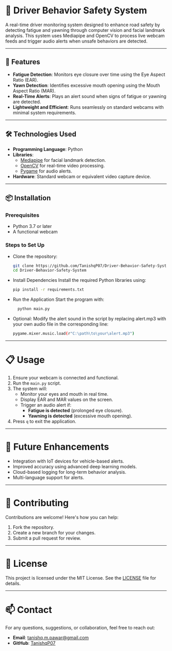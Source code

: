 # 🚗 Driver Behavior Safety System

A real-time driver monitoring system designed to enhance road safety by detecting fatigue and yawning through computer vision and facial landmark analysis. This system uses Mediapipe and OpenCV to process live webcam feeds and trigger audio alerts when unsafe behaviors are detected.

---

## 🌟 Features
- **Fatigue Detection**: Monitors eye closure over time using the Eye Aspect Ratio (EAR).
- **Yawn Detection**: Identifies excessive mouth opening using the Mouth Aspect Ratio (MAR).
- **Real-Time Alerts**: Plays an alert sound when signs of fatigue or yawning are detected.
- **Lightweight and Efficient**: Runs seamlessly on standard webcams with minimal system requirements.

---

## 🛠️ Technologies Used
- **Programming Language**: Python
- **Libraries**:
  - [Mediapipe](https://google.github.io/mediapipe/) for facial landmark detection.
  - [OpenCV](https://opencv.org/) for real-time video processing.
  - [Pygame](https://www.pygame.org/) for audio alerts.
- **Hardware**: Standard webcam or equivalent video capture device.

---

## 📦 Installation

### Prerequisites
- Python 3.7 or later
- A functional webcam

### Steps to Set Up
- Clone the repository:
   ```bash
   git clone https://github.com/TanishqP07/Driver-Behavior-Safety-System.git
   cd Driver-Behavior-Safety-System
-  Install Dependencies Install the required Python libraries using:
   ```bash
   pip install -r requirements.txt

- Run the Application Start the program with:
  ```bash
    python main.py
  
- Optional:  Modify the alert sound in the script by replacing alert.mp3 with your own audio file in the corresponding line:
  ```bash
  pygame.mixer.music.load(r"C:\path\to\your\alert.mp3")

---

# 📋 Usage

1. Ensure your webcam is connected and functional.
2. Run the `main.py` script.
3. The system will:
   - Monitor your eyes and mouth in real time.
   - Display EAR and MAR values on the screen.
   - Trigger an audio alert if:
     - **Fatigue is detected** (prolonged eye closure).
     - **Yawning is detected** (excessive mouth opening).
4. Press `q` to exit the application.

---

# 🚀 Future Enhancements

- Integration with IoT devices for vehicle-based alerts.
- Improved accuracy using advanced deep learning models.
- Cloud-based logging for long-term behavior analysis.
- Multi-language support for alerts.

---

# 🤝 Contributing

Contributions are welcome! Here's how you can help:
1. Fork the repository.
2. Create a new branch for your changes.
3. Submit a pull request for review.

---

# 📄 License

This project is licensed under the MIT License. See the [LICENSE](LICENSE) file for details.

---

# 📫 Contact

For any questions, suggestions, or collaboration, feel free to reach out:
- **Email**: [tanishq.m.pawar@gmail.com](mailto:tanishq.m.pawar@gmail.com)
- **GitHub**: [TanishqP07](https://github.com/TanishqP07)

